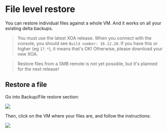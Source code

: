 # File level restore

You can restore individual files against a whole VM. And it works on all your existing delta backups.

> You must use the latest XOA release. When you connect with the console, you should see `Build number: 16.12.20`. If you have this or higher (eg `17.*`), it means that's OK! Otherwise, please download your new XOA.

> Restore files from a SMB remote is not yet possible, but it's planned for the next release!

## Restore a file

Go into Backup/File restore section:

![](https://xen-orchestra.com/blog/content/images/2016/12/filelevelrestore1.png)

Then, click on the VM where your files are, and follow the instructions:

![](https://xen-orchestra.com/blog/content/images/2016/12/filelevelrestore2.png)
